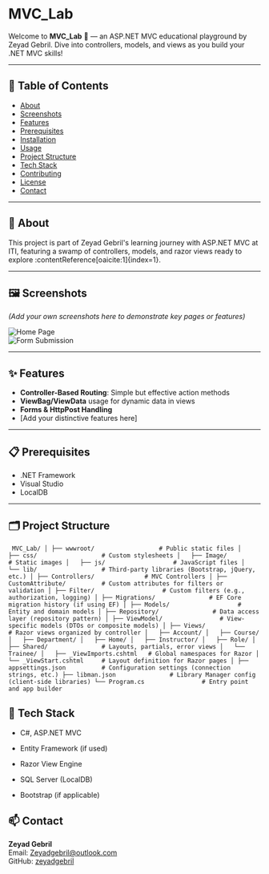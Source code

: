 
# MVC_Lab

Welcome to **MVC_Lab** 🐊 — an ASP.NET MVC educational playground by Zeyad Gebril. Dive into controllers, models, and views as you build your .NET MVC skills!

---

## 🚀 Table of Contents
- [About](#about)
- [Screenshots](#screenshots)
- [Features](#features)
- [Prerequisites](#prerequisites)
- [Installation](#installation)
- [Usage](#usage)
- [Project Structure](#project-structure)
- [Tech Stack](#tech-stack)
- [Contributing](#contributing)
- [License](#license)
- [Contact](#contact)

---

## 🧠 About
This project is part of Zeyad Gebril's learning journey with ASP.NET MVC at ITI, featuring a swamp of controllers, models, and razor views ready to explore :contentReference[oaicite:1]{index=1}.

---

## 🖼️ Screenshots

*(Add your own screenshots here to demonstrate key pages or features)*

![Home Page](link-to-screenshot-1.png)  
![Form Submission](link-to-screenshot-2.png)

---

## ✨ Features
- **Controller-Based Routing**: Simple but effective action methods
- **ViewBag/ViewData** usage for dynamic data in views
- **Forms & HttpPost Handling**
- [Add your distinctive features here]

---

## 📋 Prerequisites
- .NET Framework 
- Visual Studio 
-  LocalDB 

---
## 🗂️ Project Structure
` 
MVC_Lab/
│
├── wwwroot/                  # Public static files
│   ├── css/                  # Custom stylesheets
│   ├── Image/                # Static images
│   ├── js/                   # JavaScript files
│   └── lib/                  # Third-party libraries (Bootstrap, jQuery, etc.)
│
├── Controllers/              # MVC Controllers
│
├── CustomAttribute/          # Custom attributes for filters or validation
│
├── Filter/                   # Custom filters (e.g., authorization, logging)
│
├── Migrations/               # EF Core migration history (if using EF)
│
├── Models/                   # Entity and domain models
│
├── Repository/               # Data access layer (repository pattern)
│
├── ViewModel/                # View-specific models (DTOs or composite models)
│
├── Views/                    # Razor views organized by controller
│   ├── Account/
│   ├── Course/
│   ├── Department/
│   ├── Home/
│   ├── Instructor/
│   ├── Role/
│   ├── Shared/               # Layouts, partials, error views
│   └── Trainee/
│   ├── _ViewImports.cshtml   # Global namespaces for Razor
│   └── _ViewStart.cshtml     # Layout definition for Razor pages
│
├── appsettings.json          # Configuration settings (connection strings, etc.)
├── libman.json               # Library Manager config (client-side libraries)
└── Program.cs                # Entry point and app builder
`

## 🧭 Tech Stack

-   C#, ASP.NET MVC
    
-   Entity Framework (if used)
    
-   Razor View Engine
    
-   SQL Server (LocalDB)
    
-   Bootstrap (if applicable)


## 📫 Contact

**Zeyad Gebril**  
Email: Zeyadgebril@outlook.com  
GitHub: [zeyadgebril](https://github.com/zeyadgebril)
